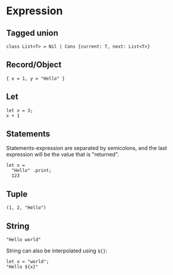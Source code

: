 # Expression

## Tagged union

```kk
class List<T> = Nil | Cons {current: T, next: List<T>}
```

## Record/Object

```kk
{ x = 1, y = "Hello" }
```

## Let

```kk
let x = 3;
x + 1
```

## Statements

Statements-expression are separated by semicolons, and the last expression will
be the value that is "returned".

```kk
let x =
  "Hello" .print;
  123

```

## Tuple

```kk
(1, 2, "Hello")
```

## String

```
"Hello world"
```

String can also be interpolated using `${}`:

```kk
let x = "world";
"Hello ${x}"
```
